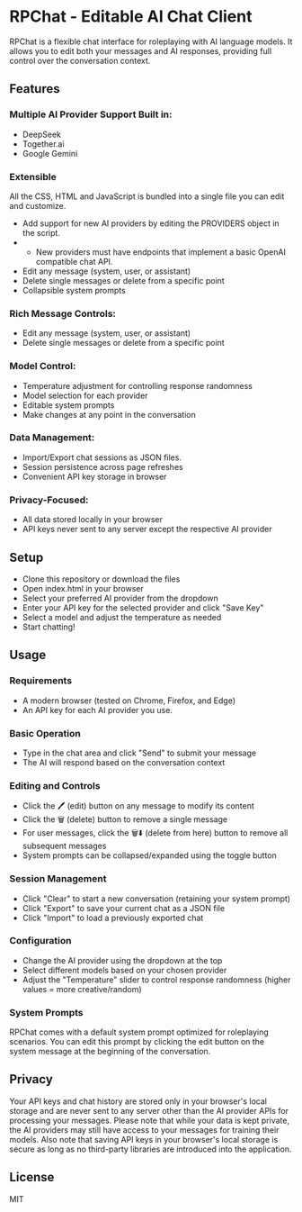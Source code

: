 # RPChat - Editable AI Chat Client

RPChat is a flexible chat interface for roleplaying with AI language models. It allows you to edit both your messages and AI responses, providing full control over the conversation context.

## Features
### Multiple AI Provider Support Built in:
- DeepSeek
- Together.ai
- Google Gemini
### Extensible
All the CSS, HTML and JavaScript is bundled into a single file you can edit and customize.

- Add support for new AI providers by editing the PROVIDERS object in the script.
- - New providers must have endpoints that implement a basic  OpenAI compatible chat API.
- Edit any message (system, user, or assistant)	
- Delete single messages or delete from a specific point
- Collapsible system prompts
### Rich Message Controls:
- Edit any message (system, user, or assistant)
- Delete single messages or delete from a specific point
### Model Control:
- Temperature adjustment for controlling response randomness
- Model selection for each provider
- Editable system prompts
- Make changes at any point in the conversation
### Data Management:
- Import/Export chat sessions as JSON files.
- Session persistence across page refreshes
- Convenient API key storage in browser
### Privacy-Focused:
- All data stored locally in your browser
- API keys never sent to any server except the respective AI provider
## Setup
- Clone this repository or download the files
- Open index.html in your browser
- Select your preferred AI provider from the dropdown
- Enter your API key for the selected provider and click "Save Key"
- Select a model and adjust the temperature as needed
- Start chatting!
## Usage
### Requirements
- A modern browser (tested on Chrome, Firefox, and Edge)
- An API key for each AI provider you use.
### Basic Operation
- Type in the chat area and click "Send" to submit your message
- The AI will respond based on the conversation context
### Editing and Controls
- Click the 🖊️ (edit) button on any message to modify its content
- Click the 🗑️ (delete) button to remove a single message
- For user messages, click the 🗑️⬇️ (delete from here) button to remove all subsequent messages
- System prompts can be collapsed/expanded using the toggle button
### Session Management
- Click "Clear" to start a new conversation (retaining your system prompt)
- Click "Export" to save your current chat as a JSON file
- Click "Import" to load a previously exported chat
### Configuration
- Change the AI provider using the dropdown at the top
- Select different models based on your chosen provider
- Adjust the "Temperature" slider to control response randomness (higher values = more creative/random)
### System Prompts
RPChat comes with a default system prompt optimized for roleplaying scenarios. You can edit this prompt by clicking the edit button on the system message at the beginning of the conversation.

## Privacy
Your API keys and chat history are stored only in your browser's local storage and are never sent to any server other than the AI provider APIs for processing your messages. Please note that while your data is kept private, the AI providers may still have access to your messages for training their models. Also note that saving API keys in your browser's local storage is secure as long as no third-party libraries are introduced into the application. 

## License
MIT
